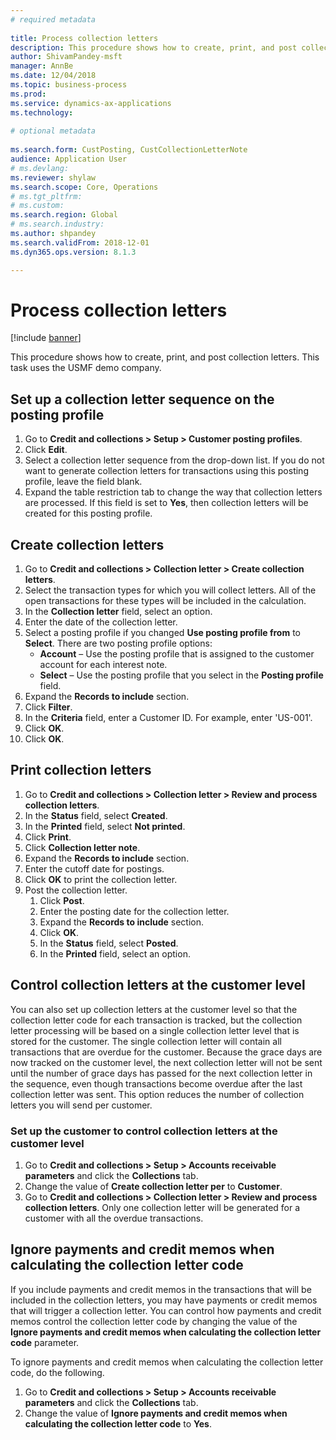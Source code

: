 ```yaml
--- 
# required metadata 
 
title: Process collection letters
description: This procedure shows how to create, print, and post collection letters. 
author: ShivamPandey-msft
manager: AnnBe 
ms.date: 12/04/2018
ms.topic: business-process 
ms.prod:  
ms.service: dynamics-ax-applications 
ms.technology:  
 
# optional metadata 
 
ms.search.form: CustPosting, CustCollectionLetterNote   
audience: Application User 
# ms.devlang:  
ms.reviewer: shylaw
ms.search.scope: Core, Operations 
# ms.tgt_pltfrm:  
# ms.custom:  
ms.search.region: Global
# ms.search.industry: 
ms.author: shpandey
ms.search.validFrom: 2018-12-01 
ms.dyn365.ops.version: 8.1.3

---
```

# Process collection letters

[!include [banner](../../includes/banner.md)]

This procedure shows how to create, print, and post collection letters. This task uses the USMF demo company.

## Set up a collection letter sequence on the posting profile
1. Go to **Credit and collections > Setup > Customer posting profiles**.
2. Click **Edit**.
3. Select a collection letter sequence from the drop-down list. If you do not want to generate collection letters for transactions using this posting profile, leave the field blank.  
4. Expand the table restriction tab to change the way that collection letters are processed. If this field is set to **Yes**, then collection letters will be created for this posting profile.  

## Create collection letters
1. Go to **Credit and collections > Collection letter > Create collection letters**.
2. Select the transaction types for which you will collect letters. All of the open transactions for these types will be included in the calculation.  
2. In the **Collection letter** field, select an option.
3. Enter the date of the collection letter.
4. Select a posting profile if you changed **Use posting profile from** to **Select**. There are two posting profile options:   
   - **Account** – Use the posting profile that is assigned to the customer account for each interest note.   
   - **Select** – Use the posting profile that you select in the **Posting profile** field.  
5. Expand the **Records to include** section.
6. Click **Filter**.
7. In the **Criteria** field, enter a Customer ID. For example, enter 'US-001'.
8. Click **OK**.
9. Click **OK**.

## Print collection letters
1. Go to **Credit and collections > Collection letter > Review and process collection letters**.
2. In the **Status** field, select **Created**.
3. In the **Printed** field, select **Not printed**.
4. Click **Print**.
5. Click **Collection letter note**.
6. Expand the **Records to include** section.
7. Enter the cutoff date for postings.
8. Click **OK** to print the collection letter.
9. Post the collection letter.
   1. Click **Post**.
   2. Enter the posting date for the collection letter.
   3. Expand the **Records to include** section.
   4. Click **OK**.
   5. In the **Status** field, select **Posted**.
   6. In the **Printed** field, select an option.

## Control collection letters at the customer level
You can also set up collection letters at the customer level so that the collection letter code for each transaction is 
tracked, but the collection letter processing will be based on a single collection letter level that is stored for the customer. 
The single collection letter will contain all transactions that are overdue for the customer. Because the grace days are 
now tracked on the customer level, the next collection letter will not be sent until the number of grace days has 
passed for the next collection letter in the sequence, even though transactions become overdue after 
the last collection letter was sent. This option reduces the number of collection letters you will send per customer. 

### Set up the customer to control collection letters at the customer level
1.  Go to **Credit and collections > Setup > Accounts receivable parameters** and click the **Collections** tab. 
2.  Change the value of **Create collection letter per** to **Customer**. 
3.  Go to **Credit and collections > Collection letter > Review and process collection letters**. Only one collection letter will be generated for a customer with all the overdue transactions.

## Ignore payments and credit memos when calculating the collection letter code
If you include payments and credit memos in the transactions that will be included in the collection letters, you may have payments or credit memos that will trigger a collection letter. You can control how payments and credit memos control the collection letter code by changing the value of the **Ignore payments and credit memos when calculating the collection letter code** parameter. 

To ignore payments and credit memos when calculating the collection letter code, do the following.
1. Go to **Credit and collections > Setup > Accounts receivable parameters** and click the **Collections** tab. 
2. Change the value of **Ignore payments and credit memos when calculating the collection letter code** to **Yes**.
